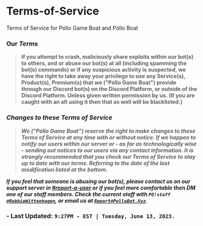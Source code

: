 # Terms-of-Service
Terms of Service for Póllo Game Boat and Póllo Boat

### <strong>Our <i>Terms</i></strong>

<blockquote>
<p><b>If you attempt to crash, maliciously share exploits within our bot(s) to others, and or abuse our bot(s) at all (including spamming the bot(s) commands) or if any suspicious activity is suspected, we have the right to take away your privilege to use any Service(s), Product(s), Premium(s) that we ("Póllo Game Boat") provide through our Discord bot(s) on the Discord Platform, or outside of the Discord Platform.  Unless given written permission by us.  (If you are caught with an alt using it then that as well will be blacklisted.)</b></p>  
</blockquote>

### <b><i>Changes to these Terms of Service</i></b>

<blockquote>
<p><strong><b><i>We ("Póllo Game Boat") reserve the right to make changes to these Terms of Service at any time with or without notice.  If we happen to notify our users within our server or - as far as technologically wise - sending out notices to our users via any contact information. 
It is strongly recommended that you check our Terms of Service to stay up to date with our terms.  Referring to the date of the last modification listed at the bottom.</i></strong></b></p>
</blockquote>

<p><strong><b><i>If you feel that someone is abusing our bot(s), please contact us on our support server in <a href="https://discord.com/channels/825065920299925524/1005811202611482624">#report-a-user</a> or if you feel more comfortable then DM one of our staff members.  Check the current staff with <code>PO!staff</code> <a href="https://discord.com/users/786297097308864593"><code>@RobbieWittenhagen</code></a>, or email us at <a href="mailto:Report@PolloBot.Xyz"><code>Report@PolloBot.Xyz</code></a>.  </p></strong></b></i>

### - Last Updated: <code>9:27PM - EST | Tuesday, June 13, 2023.  </code>
